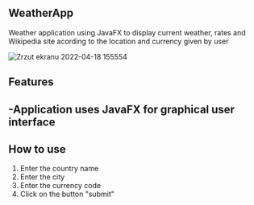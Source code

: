 ## WeatherApp
Weather application using JavaFX to display current weather, rates and Wikipedia site acording to the location and currency given by user


![Zrzut ekranu 2022-04-18 155554](https://user-images.githubusercontent.com/99674392/163818614-3f10f344-6dc5-481b-9105-51d22c58cced.png)

## Features
 -Application uses JavaFX for graphical user interface
 -


## How to use
1. Enter the country name
2. Enter the city
3. Enter the currency code
4. Click on the button "submit"


